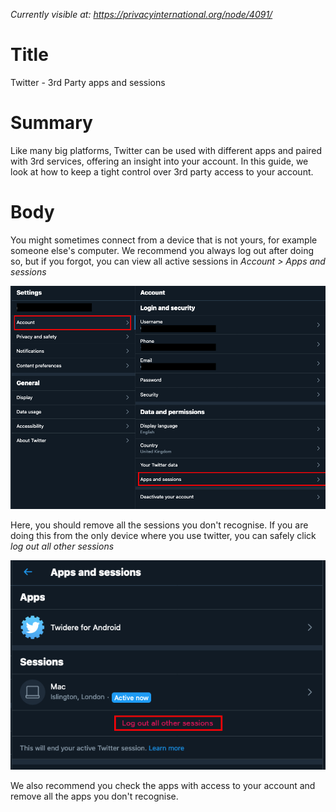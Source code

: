 *Currently visible at: https://privacyinternational.org/node/4091/*

# Title
Twitter - 3rd Party apps and sessions

# Summary
Like many big platforms, Twitter can be used with different apps and paired with 3rd services, offering an insight into your account. In this guide, we look at how to keep a tight control over 3rd party access to your account.

# Body
You might sometimes connect from a device that is not yours, for example someone else's computer. We recommend you always log out after doing so, but if you forgot, you can view all active sessions in *Account > Apps and sessions*

![Access your current sessions](../../images/Twitter/tw_browser_apps_session_1.png?raw=true)

Here, you should remove all the sessions you don't recognise. If you are doing this from the only device where you use twitter, you can safely click *log out all other sessions*

![Log out all sessions and remove apps you don't recognize](../../images/Twitter/tw_browser_apps_session_2.png?raw=true)

We also recommend you check the apps with access to your account and remove all the apps you don't recognise.


